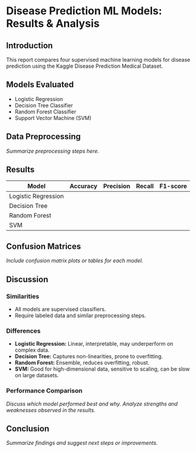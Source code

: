 # Disease Prediction ML Models: Results & Analysis

## Introduction
This report compares four supervised machine learning models for disease prediction using the Kaggle Disease Prediction Medical Dataset.

## Models Evaluated
- Logistic Regression
- Decision Tree Classifier
- Random Forest Classifier
- Support Vector Machine (SVM)

## Data Preprocessing
_Summarize preprocessing steps here._

## Results
| Model                | Accuracy | Precision | Recall | F1-score |
|----------------------|----------|-----------|--------|----------|
| Logistic Regression  |          |           |        |          |
| Decision Tree        |          |           |        |          |
| Random Forest        |          |           |        |          |
| SVM                  |          |           |        |          |

## Confusion Matrices
_Include confusion matrix plots or tables for each model._

## Discussion
### Similarities
- All models are supervised classifiers.
- Require labeled data and similar preprocessing steps.

### Differences
- **Logistic Regression:** Linear, interpretable, may underperform on complex data.
- **Decision Tree:** Captures non-linearities, prone to overfitting.
- **Random Forest:** Ensemble, reduces overfitting, robust.
- **SVM:** Good for high-dimensional data, sensitive to scaling, can be slow on large datasets.

### Performance Comparison
_Discuss which model performed best and why. Analyze strengths and weaknesses observed in the results._

## Conclusion
_Summarize findings and suggest next steps or improvements._
